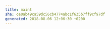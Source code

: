 ```yaml
---
title: maint
sha: ce0ab49ca59dc56cb4774abc1f635b7ff9cf97df
generated: 2018-08-06 12:06:30 +0200
---
```

